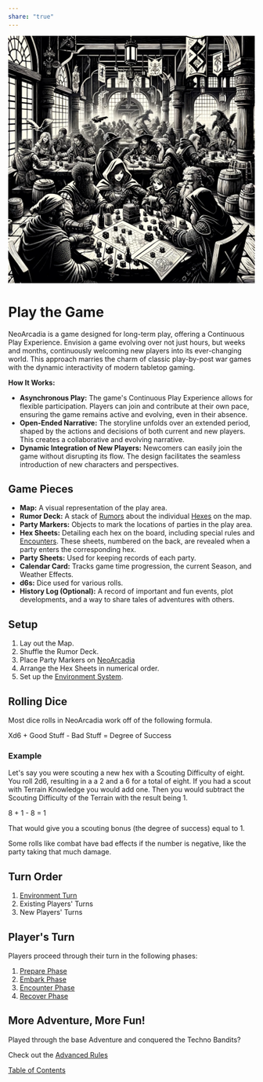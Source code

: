 ```yaml
---  
share: "true"  
---  
```

  
![Pasted image 20240126235210](./Pasted%20image%2020240126235210.png)  
  
# Play the Game  
  
NeoArcadia is a game designed for long-term play, offering a Continuous Play Experience. Envision a game evolving over not just hours, but weeks and months, continuously welcoming new players into its ever-changing world. This approach marries the charm of classic play-by-post war games with the dynamic interactivity of modern tabletop gaming.  
  
**How It Works:**  
  
- **Asynchronous Play:** The game's Continuous Play Experience allows for flexible participation. Players can join and contribute at their own pace, ensuring the game remains active and evolving, even in their absence.  
- **Open-Ended Narrative:** The storyline unfolds over an extended period, shaped by the actions and decisions of both current and new players. This creates a collaborative and evolving narrative.  
- **Dynamic Integration of New Players:** Newcomers can easily join the game without disrupting its flow. The design facilitates the seamless introduction of new characters and perspectives.  
  
## Game Pieces  
  
- **Map:** A visual representation of the play area.  
- **Rumor Deck:** A stack of [Rumors](Rumors.html) about the individual [Hexes](Hexes.html) on the map.  
- **Party Markers:** Objects to mark the locations of parties in the play area.  
- **Hex Sheets:** Detailing each hex on the board, including special rules and [Encounters](Encounters.html). These sheets, numbered on the back, are revealed when a party enters the corresponding hex.  
- **Party Sheets:** Used for keeping records of each party.  
- **Calendar Card:** Tracks game time progression, the current Season, and Weather Effects.  
- **d6s:** Dice used for various rolls.  
- **History Log (Optional):** A record of important and fun events, plot developments, and a way to share tales of adventures with others.  
  
## Setup  
  
1. Lay out the Map.  
2. Shuffle the Rumor Deck.  
3. Place Party Markers on [NeoArcadia](./NeoArcadia.html)  
4. Arrange the Hex Sheets in numerical order.  
5. Set up the [Environment System](Environment%20System.html).  
  
## Rolling Dice  
  
Most dice rolls in NeoArcadia work off of the following formula.  
  
Xd6 + Good Stuff - Bad Stuff = Degree of Success  
  
### Example  
  
Let's say you were scouting a new hex with a Scouting Difficulty of eight. You roll 2d6, resulting in a a 2 and a 6 for a total of eight. If you had a scout with Terrain Knowledge you would add one. Then you would subtract the Scouting Difficulty of the Terrain with the result being 1.  
  
8 + 1 - 8 = 1  
  
That would give you a scouting bonus (the degree of success) equal to 1.  
  
Some rolls like combat have bad effects if the number is negative, like the party taking that much damage.  
  
## Turn Order  
  
1. [Environment Turn](Environment%20Turn.html)  
2. Existing Players' Turns  
3. New Players' Turns  
  
## Player's Turn  
  
Players proceed through their turn in the following phases:  
  
1. [Prepare Phase](Prepare%20Phase.html)  
2. [Embark Phase](Embark%20Phase.html)  
3. [Encounter Phase](Encounter%20Phase.html)  
4. [Recover Phase](Recover%20Phase.html)  
  
## More Adventure, More Fun!  
  
Played through the base Adventure and conquered the Techno Bandits?  
  
Check out the [Advanced Rules](./Advanced%20Rules.html)  
  
[Table of Contents](./Table%20of%20Contents.html)  
